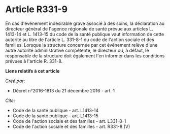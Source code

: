 # Article R331-9

En cas d'événement indésirable grave associé à des soins, la déclaration au directeur général de l'agence régionale de santé
prévue aux articles L. 1413-14 et L. 1413-15 du code de la santé publique vaut information de cette autorité au titre de
l'article L. 331-8-1 du code de l'action sociale et des familles. Lorsque la structure concernée par cet événement relève
d'une autre autorité administrative compétente, le directeur ou, à défaut, le responsable de la structure doit également l'en
informer dans les conditions prévues à l'article R. 331-8.

**Liens relatifs à cet article**

_Créé par_:

  - Décret n°2016-1813 du 21 décembre 2016 - art. 1

_Cite_:

  - Code de la santé publique - art. L1413-14
  - Code de la santé publique - art. L1413-15
  - Code de l'action sociale et des familles - art. L331-8-1
  - Code de l'action sociale et des familles - art. R331-8 (V)
